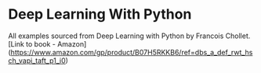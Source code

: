 # Deep Learning With Python

All examples sourced from Deep Learning with Python by Francois Chollet.
[Link to book - Amazon] (https://www.amazon.com/gp/product/B07H5RKKB6/ref=dbs_a_def_rwt_hsch_vapi_taft_p1_i0)

